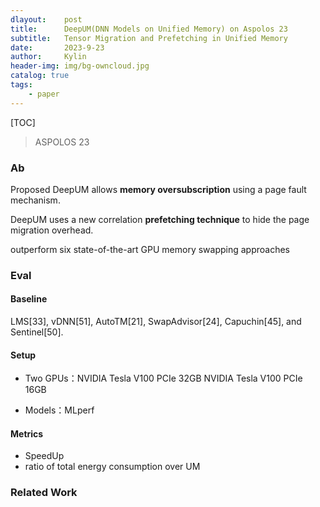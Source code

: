 ```yaml
---
dlayout:    post
title:      DeepUM(DNN Models on Unified Memory) on Aspolos 23
subtitle:   Tensor Migration and Prefetching in Unified Memory
date:       2023-9-23
author:     Kylin
header-img: img/bg-owncloud.jpg
catalog: true
tags:
    - paper
---
```




[TOC]

> ASPOLOS 23



### Ab

Proposed DeepUM allows **memory oversubscription** using a page fault mechanism.

DeepUM uses a new correlation **prefetching technique** to hide the page migration overhead.

outperform six state-of-the-art GPU memory swapping approaches

































### Eval

#### Baseline

LMS[33], vDNN[51], AutoTM[21], SwapAdvisor[24], Capuchin[45], and Sentinel[50].

#### Setup

- Two GPUs：NVIDIA Tesla V100 PCIe 32GB NVIDIA Tesla V100 PCIe 16GB

- Models：MLperf

#### Metrics

- SpeedUp
- ratio of total energy consumption over UM



### Related Work




